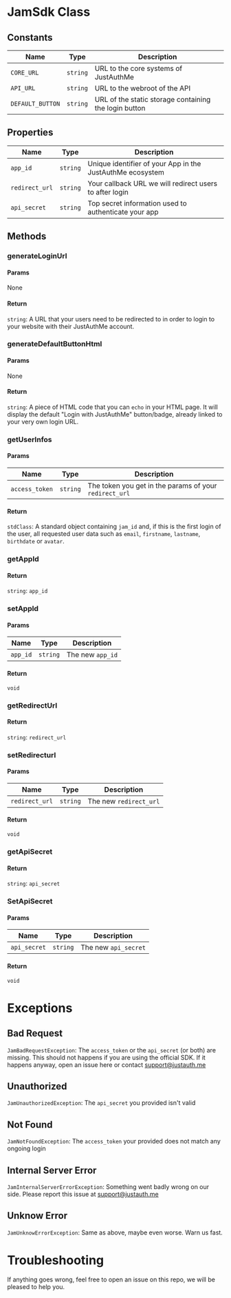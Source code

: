 # JamSdk Class

## Constants

|Name            |Type    |Description                                          |
|----------------|--------|-----------------------------------------------------|
|`CORE_URL`      |`string`|URL to the core systems of JustAuthMe                |
|`API_URL`       |`string`|URL to the webroot of the API                        |
|`DEFAULT_BUTTON`|`string`|URL of the static storage containing the login button|

## Properties

|Name          |Type    |Description                                              |
|--------------|--------|---------------------------------------------------------|
|`app_id`      |`string`|Unique identifier of your App in the JustAuthMe ecosystem|
|`redirect_url`|`string`|Your callback URL we will redirect users to after login  |
|`api_secret`  |`string`|Top secret information used to authenticate your app     |

## Methods

### generateLoginUrl

#### Params

None

#### Return

`string`: A URL that your users need to be redirected to in order to login to your website
with their JustAuthMe account.

### generateDefaultButtonHtml

#### Params

None

#### Return

`string`: A piece of HTML code that you can `echo` in your HTML page. It will display
the default "Login with JustAuthMe" button/badge, already linked to your very own login URL.

### getUserInfos

#### Params

|Name          |Type    |Description                                           |
|--------------|--------|------------------------------------------------------|
|`access_token`|`string`|The token you get in the params of your `redirect_url`|

#### Return

`stdClass`: A standard object containing `jam_id` and, if this is the first login of the user,
all requested user data such as `email`, `firstname`, `lastname`, `birthdate` or `avatar`.

### getAppId

#### Return

`string`: `app_id`

### setAppId

#### Params

|Name    |Type    |Description     |
|--------|--------|----------------|
|`app_id`|`string`|The new `app_id`|

#### Return

`void`

### getRedirectUrl

#### Return

`string`: `redirect_url`

### setRedirecturl

#### Params

|Name          |Type    |Description           |
|--------------|--------|----------------------|
|`redirect_url`|`string`|The new `redirect_url`|

#### Return

`void`

### getApiSecret

#### Return

`string`: `api_secret`

### SetApiSecret

#### Params

|Name        |Type    |Description         |
|------------|--------|--------------------|
|`api_secret`|`string`|The new `api_secret`|

#### Return

`void`

# Exceptions

## Bad Request

`JamBadRequestException`: The `access_token` or the `api_secret` (or both) are missing.
This should not happens if you are using the official SDK. If it happens anyway, open an
issue here or contact [support@justauth.me](mailto:support@justauth.me)

## Unauthorized

`JamUnauthorizedException`: The `api_secret` you provided isn't valid

## Not Found

`JamNotFoundException`: The `access_token` your provided does not match any ongoing login

## Internal Server Error

`JamInternalServerErrorException`:  Something went badly wrong on our side. Please report
this issue at [support@justauth.me](mailto:support@justauth.me)

## Unknow Error

`JamUnknowErrorException`: Same as above, maybe even worse. Warn us fast.

# Troubleshooting

If anything goes wrong, feel free to open an issue on this repo,
we will be pleased to help you.